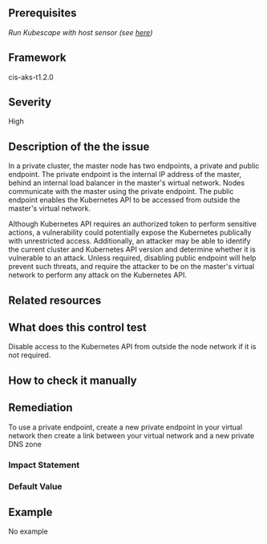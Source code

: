 ## Prerequisites
 *Run Kubescape with host sensor (see [here](https://hub.armo.cloud/docs/host-sensor))*
 
## Framework
cis-aks-t1.2.0
 
## Severity
High

## Description of the the issue
In a private cluster, the master node has two endpoints, a private and public endpoint. The private endpoint is the internal IP address of the master, behind an internal load balancer in the master's wirtual network. Nodes communicate with the master using the private endpoint. The public endpoint enables the Kubernetes API to be accessed from outside the master's virtual network.

 Although Kubernetes API requires an authorized token to perform sensitive actions, a vulnerability could potentially expose the Kubernetes publically with unrestricted access. Additionally, an attacker may be able to identify the current cluster and Kubernetes API version and determine whether it is vulnerable to an attack. Unless required, disabling public endpoint will help prevent such threats, and require the attacker to be on the master's virtual network to perform any attack on the Kubernetes API.
 
## Related resources

 
## What does this control test
Disable access to the Kubernetes API from outside the node network if it is not required.
 
## How to check it manually

## Remediation
To use a private endpoint, create a new private endpoint in your virtual network then create a link between your virtual network and a new private DNS zone
 
### Impact Statement

### Default Value

## Example
No example

